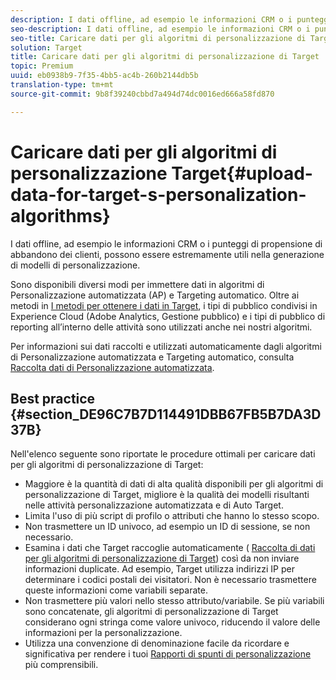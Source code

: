 ```yaml
---
description: I dati offline, ad esempio le informazioni CRM o i punteggi di propensione di abbandono dei clienti, possono essere estremamente utili nella generazione di modelli di personalizzazione.
seo-description: I dati offline, ad esempio le informazioni CRM o i punteggi di propensione di abbandono dei clienti, possono essere estremamente utili nella generazione di modelli di personalizzazione.
seo-title: Caricare dati per gli algoritmi di personalizzazione di Target
solution: Target
title: Caricare dati per gli algoritmi di personalizzazione di Target
topic: Premium
uuid: eb0938b9-7f35-4bb5-ac4b-260b2144db5b
translation-type: tm+mt
source-git-commit: 9b8f39240cbbd7a494d74dc0016ed666a58fd870

---
```



# Caricare dati per gli algoritmi di personalizzazione Target{#upload-data-for-target-s-personalization-algorithms}

I dati offline, ad esempio le informazioni CRM o i punteggi di propensione di abbandono dei clienti, possono essere estremamente utili nella generazione di modelli di personalizzazione.

Sono disponibili diversi modi per immettere dati in algoritmi di Personalizzazione automatizzata (AP) e Targeting automatico. Oltre ai metodi in  [I metodi per ottenere i dati in Target](../../c-implementing-target/c-considerations-before-you-implement-target/c-methods-to-get-data-into-target/methods-to-get-data-into-target.md#concept_0069C0EFB56C4700BB33F2F35C2B9B17), i tipi di pubblico condivisi in Experience Cloud (Adobe Analytics, Gestione pubblico) e i tipi di pubblico di reporting all’interno delle attività sono utilizzati anche nei nostri algoritmi.

Per informazioni sui dati raccolti e utilizzati automaticamente dagli algoritmi di Personalizzazione automatizzata e Targeting automatico, consulta [Raccolta dati di Personalizzazione automatizzata](../../c-activities/t-automated-personalization/ap-data.md#reference_255BD3DE7AD04DC9B766E0BC78961058).

## Best practice {#section_DE96C7B7D114491DBB67FB5B7DA3D37B}

Nell&#39;elenco seguente sono riportate le procedure ottimali per caricare dati per gli algoritmi di personalizzazione di Target:

* Maggiore è la quantità di dati di alta qualità disponibili per gli algoritmi di personalizzazione di Target, migliore è la qualità dei modelli risultanti nelle attività personalizzazione automatizzata e di Auto Target.
* Limita l&#39;uso di più script di profilo o attributi che hanno lo stesso scopo.
* Non trasmettere un ID univoco, ad esempio un ID di sessione, se non necessario.
* Esamina i dati che Target raccoglie automaticamente ( [Raccolta di dati per gli algoritmi di personalizzazione di Target](../../c-activities/t-automated-personalization/ap-data.md#reference_255BD3DE7AD04DC9B766E0BC78961058)) così da non inviare informazioni duplicate. Ad esempio, Target utilizza indirizzi IP per determinare i codici postali dei visitatori. Non è necessario trasmettere queste informazioni come variabili separate.
* Non trasmettere più valori nello stesso attributo/variabile. Se più variabili sono concatenate, gli algoritmi di personalizzazione di Target considerano ogni stringa come valore univoco, riducendo il valore delle informazioni per la personalizzazione.
* Utilizza una convenzione di denominazione facile da ricordare e significativa per rendere i tuoi  [Rapporti di spunti di personalizzazione](../../c-reports/c-personalization-insights-reports/personalization-insights-reports.md#concept_A897070E1EDC403EB84CFB7A6ECAD767) più comprensibili.

